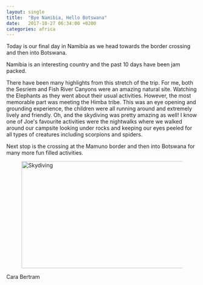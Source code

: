 ```yaml
---
layout: single
title:  "Bye Namibia, Hello Botswana"
date:   2017-10-27 06:34:00 +0200
categories: africa
---
```



Today is our final day in Namibia as we head towards the border crossing and then into Botswana.

Namibia is an interesting country and the past 10 days have been jam packed.

There have been many highlights from this stretch of the trip. For me, both the Sesriem and Fish River Canyons were an amazing natural site. Watching the Elephants as they went about their usual activities. However, the most memorable part was meeting the Himba tribe. This was an eye opening and grounding experience, the children were all running around and extremely lively and friendly. Oh, and the skydiving was pretty amazing as well!
I know one of Joe's favourite activities were the nightwalks where we walked around our campsite looking under rocks and keeping our eyes peeled for all types of creatures including scorpions and spiders.

Next stop is the crossing at the Mamuno border and then into Botswana for many more fun filled activities.


<figure >
	<a data-flickr-embed="true"  href="https://www.flickr.com/photos/141696511@N06/38277102544/in/dateposted-public/" title="Skydiving"><img src="https://farm5.staticflickr.com/4517/38277102544_1d3356d1e3.jpg" width="500" height="281" alt="Skydiving"></a><script async src="//embedr.flickr.com/assets/client-code.js" charset="utf-8"></script>
</figure>


Cara Bertram
